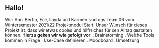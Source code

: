 ## Hallo! 
Wir: Ann, Berfin, Ece, Ilayda und Karmen sind das Team 06 vom Wintersemester 2021/22 Projektmodul Start. 
Unser Wunsch für dieses Projekt ist, dass wir etwas cooles und hilfreiches für den Alltag gestalten können. 
**Hierzu gehen wir wie gefolgt vor:**
. Brainstorming
. Welche Tools kommen in Frage
. Use-Case definieren
. Moodboard
. Umsetzung
